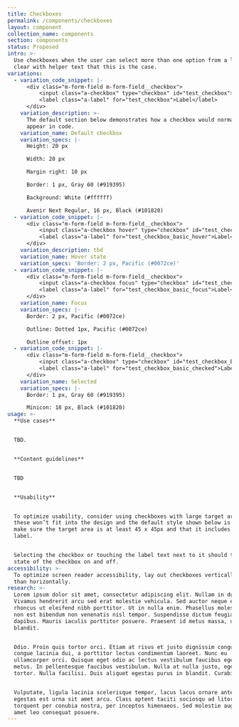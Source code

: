 ```yaml
---
title: Checkboxes
permalink: /components/checkboxes
layout: component
collection_name: components
section: components
status: Proposed
intro: >-
  Use checkboxes when the user can select more than one option from a list. Make
  clear with helper text that this is the case.
variations:
  - variation_code_snippet: |-
      <div class="m-form-field m-form-field__checkbox">
          <input class="a-checkbox" type="checkbox" id="test_checkbox">
          <label class="a-label" for="test_checkbox">Label</label>
      </div>
    variation_description: >-
      The default section below demonstrates how a checkbox would normally
      appear in code.
    variation_name: Default checkbox
    variation_specs: |-
      Height: 20 px

      Width: 20 px

      Margin right: 10 px

      Border: 1 px, Gray 60 (#919395)

      Background: White (#ffffff)

      Avenir Next Regular, 16 px, Black (#101820)
  - variation_code_snippet: |-
      <div class="m-form-field m-form-field__checkbox">
          <input class="a-checkbox hover" type="checkbox" id="test_checkbox_basic_hover">
          <label class="a-label" for="test_checkbox_basic_hover">Label</label>
      </div>
    variation_description: tbd
    variation_name: Hover state
    variation_specs: 'Border: 2 px, Pacific (#0072ce)'
  - variation_code_snippet: |-
      <div class="m-form-field m-form-field__checkbox">
          <input class="a-checkbox focus" type="checkbox" id="test_checkbox_basic_focus">
          <label class="a-label" for="test_checkbox_basic_focus">Label</label>
      </div>
    variation_name: Focus
    variation_specs: |-
      Border: 2 px, Pacific (#0072ce)

      Outline: Dotted 1px, Pacific (#0072ce)

      Outline offset: 1px
  - variation_code_snippet: |-
      <div class="m-form-field m-form-field__checkbox">
          <input class="a-checkbox" type="checkbox" id="test_checkbox_basic_checked" checked>
          <label class="a-label" for="test_checkbox_basic_checked">Label</label>
      </div>
    variation_name: Selected
    variation_specs: |-
      Border: 1 px, Gray 60 (#919395)

      Minicon: 18 px, Black (#101820)
usage: >-
  **Use cases**


  TBD.


  **Content guidelines**


  TBD


  **Usability**


  To optimize usability, consider using checkboxes with large target areas. If
  these won’t fit into the design and the default style shown below is used,
  make sure the target area is at least 45 x 45px and that it includes the text
  label.


  Selecting the checkbox or touching the label text next to it should toggle the
  state of the checkbox on and off.
accessibility: >-
  To optimize screen reader accessibility, lay out checkboxes vertically rather
  than horizontally.
research: >-
  Lorem ipsum dolor sit amet, consectetur adipiscing elit. Nullam in dui mauris.
  Vivamus hendrerit arcu sed erat molestie vehicula. Sed auctor neque eu tellus
  rhoncus ut eleifend nibh porttitor. Ut in nulla enim. Phasellus molestie magna
  non est bibendum non venenatis nisl tempor. Suspendisse dictum feugiat nisl ut
  dapibus. Mauris iaculis porttitor posuere. Praesent id metus massa, ut
  blandit.


  Odio. Proin quis tortor orci. Etiam at risus et justo dignissim congue. Donec
  congue lacinia dui, a porttitor lectus condimentum laoreet. Nunc eu
  ullamcorper orci. Quisque eget odio ac lectus vestibulum faucibus eget in
  metus. In pellentesque faucibus vestibulum. Nulla at nulla justo, eget luctus
  tortor. Nulla facilisi. Duis aliquet egestas purus in blandit. Curabitur.


  Vulputate, ligula lacinia scelerisque tempor, lacus lacus ornare ante, ac
  egestas est urna sit amet arcu. Class aptent taciti sociosqu ad litora
  torquent per conubia nostra, per inceptos himenaeos. Sed molestie augue sit
  amet leo consequat posuere.
---
```


